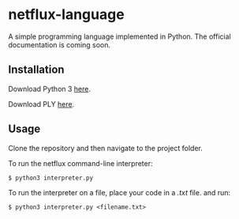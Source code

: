 # netflux-language
A simple programming language implemented in Python. The official documentation is coming soon.

## Installation
Download Python 3 [here](https://www.python.org/downloads/).

Download PLY [here](https://github.com/dabeaz/ply).

## Usage
Clone the repository and then navigate to the project folder.

To run the netflux command-line interpreter:

```
$ python3 interpreter.py
```

To run the interpreter on a file, place your code in a *.txt* file. and run:

```
$ python3 interpreter.py <filename.txt>
```
